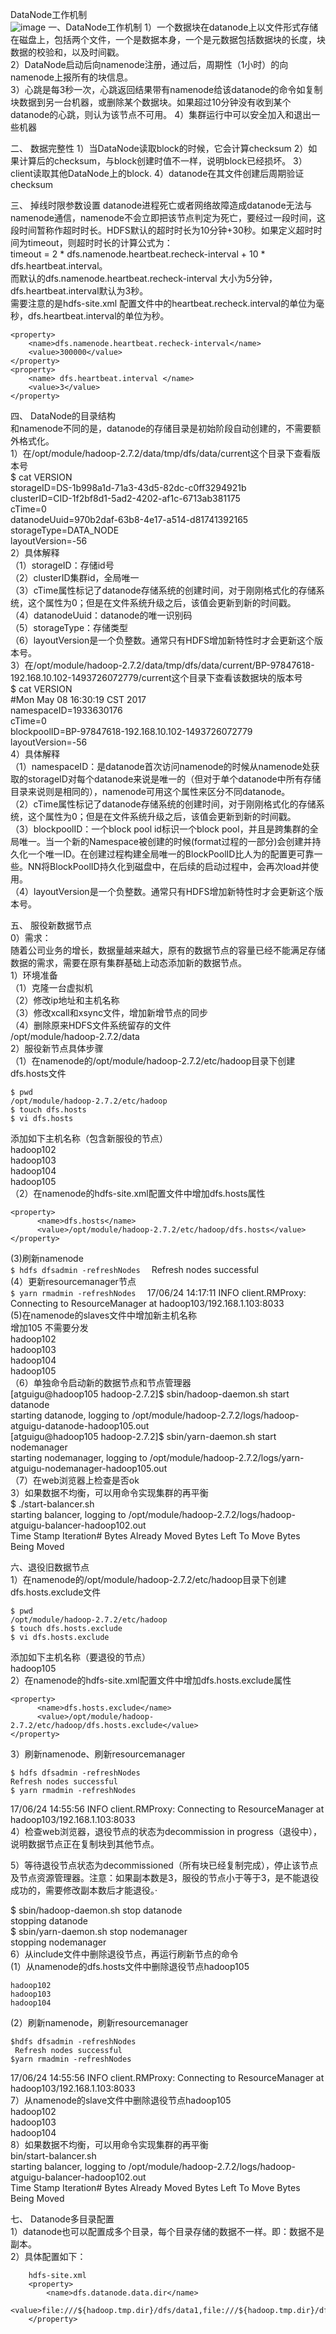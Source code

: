 DataNode工作机制  
 ![image](https://github.com/mykubernetes/hadoop/blob/master/image/datanode.png)
一、DataNode工作机制 
1）一个数据块在datanode上以文件形式存储在磁盘上，包括两个文件，一个是数据本身，一个是元数据包括数据块的长度，块数据的校验和，以及时间戳。  
2）DataNode启动后向namenode注册，通过后，周期性（1小时）的向namenode上报所有的块信息。  
3）心跳是每3秒一次，心跳返回结果带有namenode给该datanode的命令如复制块数据到另一台机器，或删除某个数据块。如果超过10分钟没有收到某个datanode的心跳，则认为该节点不可用。
4）集群运行中可以安全加入和退出一些机器

二、 数据完整性
1）当DataNode读取block的时候，它会计算checksum
2）如果计算后的checksum，与block创建时值不一样，说明block已经损坏。
3）client读取其他DataNode上的block.
4）datanode在其文件创建后周期验证checksum

三、 掉线时限参数设置
datanode进程死亡或者网络故障造成datanode无法与namenode通信，namenode不会立即把该节点判定为死亡，要经过一段时间，这段时间暂称作超时时长。HDFS默认的超时时长为10分钟+30秒。如果定义超时时间为timeout，则超时时长的计算公式为：  
	timeout  = 2 * dfs.namenode.heartbeat.recheck-interval + 10 * dfs.heartbeat.interval。  
	而默认的dfs.namenode.heartbeat.recheck-interval 大小为5分钟，dfs.heartbeat.interval默认为3秒。  
	需要注意的是hdfs-site.xml 配置文件中的heartbeat.recheck.interval的单位为毫秒，dfs.heartbeat.interval的单位为秒。  
```
<property>
    <name>dfs.namenode.heartbeat.recheck-interval</name>
    <value>300000</value>
</property>
<property>
    <name> dfs.heartbeat.interval </name>
    <value>3</value>
</property>
```

四、 DataNode的目录结构  
和namenode不同的是，datanode的存储目录是初始阶段自动创建的，不需要额外格式化。  
1）在/opt/module/hadoop-2.7.2/data/tmp/dfs/data/current这个目录下查看版本号  
$ cat VERSION   
storageID=DS-1b998a1d-71a3-43d5-82dc-c0ff3294921b  
clusterID=CID-1f2bf8d1-5ad2-4202-af1c-6713ab381175  
cTime=0  
datanodeUuid=970b2daf-63b8-4e17-a514-d81741392165  
storageType=DATA_NODE  
layoutVersion=-56  
2）具体解释  
	（1）storageID：存储id号  
	（2）clusterID集群id，全局唯一  
	（3）cTime属性标记了datanode存储系统的创建时间，对于刚刚格式化的存储系统，这个属性为0；但是在文件系统升级之后，该值会更新到新的时间戳。  
	（4）datanodeUuid：datanode的唯一识别码  
	（5）storageType：存储类型  
	（6）layoutVersion是一个负整数。通常只有HDFS增加新特性时才会更新这个版本号。  
3）在/opt/module/hadoop-2.7.2/data/tmp/dfs/data/current/BP-97847618-192.168.10.102-1493726072779/current这个目录下查看该数据块的版本号  
$ cat VERSION   
#Mon May 08 16:30:19 CST 2017  
namespaceID=1933630176  
cTime=0  
blockpoolID=BP-97847618-192.168.10.102-1493726072779  
layoutVersion=-56  
4）具体解释  
（1）namespaceID：是datanode首次访问namenode的时候从namenode处获取的storageID对每个datanode来说是唯一的（但对于单个datanode中所有存储目录来说则是相同的），namenode可用这个属性来区分不同datanode。  
（2）cTime属性标记了datanode存储系统的创建时间，对于刚刚格式化的存储系统，这个属性为0；但是在文件系统升级之后，该值会更新到新的时间戳。  
（3）blockpoolID：一个block pool id标识一个block pool，并且是跨集群的全局唯一。当一个新的Namespace被创建的时候(format过程的一部分)会创建并持久化一个唯一ID。在创建过程构建全局唯一的BlockPoolID比人为的配置更可靠一些。NN将BlockPoolID持久化到磁盘中，在后续的启动过程中，会再次load并使用。  
（4）layoutVersion是一个负整数。通常只有HDFS增加新特性时才会更新这个版本号。  

五、 服役新数据节点  
0）需求：  
随着公司业务的增长，数据量越来越大，原有的数据节点的容量已经不能满足存储数据的需求，需要在原有集群基础上动态添加新的数据节点。  
1）环境准备  
	（1）克隆一台虚拟机  
	（2）修改ip地址和主机名称  
	（3）修改xcall和xsync文件，增加新增节点的同步  
	（4）删除原来HDFS文件系统留存的文件  
		/opt/module/hadoop-2.7.2/data  
2）服役新节点具体步骤  
	（1）在namenode的/opt/module/hadoop-2.7.2/etc/hadoop目录下创建dfs.hosts文件  
```
$ pwd
/opt/module/hadoop-2.7.2/etc/hadoop
$ touch dfs.hosts
$ vi dfs.hosts
```
添加如下主机名称（包含新服役的节点）  
hadoop102  
hadoop103  
hadoop104  
hadoop105  
	（2）在namenode的hdfs-site.xml配置文件中增加dfs.hosts属性  
```
<property>
      <name>dfs.hosts</name>
      <value>/opt/module/hadoop-2.7.2/etc/hadoop/dfs.hosts</value>
</property>
```
(3)刷新namenode   
```$ hdfs dfsadmin -refreshNodes  ```
Refresh nodes successful  
(4）更新resourcemanager节点  
```$ yarn rmadmin -refreshNodes  ```
17/06/24 14:17:11 INFO client.RMProxy: Connecting to ResourceManager at hadoop103/192.168.1.103:8033  
(5)在namenode的slaves文件中增加新主机名称  
		增加105  不需要分发  
hadoop102  
hadoop103  
hadoop104  
hadoop105  
	（6）单独命令启动新的数据节点和节点管理器  
[atguigu@hadoop105 hadoop-2.7.2]$ sbin/hadoop-daemon.sh start datanode  
starting datanode, logging to /opt/module/hadoop-2.7.2/logs/hadoop-atguigu-datanode-hadoop105.out  
[atguigu@hadoop105 hadoop-2.7.2]$ sbin/yarn-daemon.sh start nodemanager  
starting nodemanager, logging to /opt/module/hadoop-2.7.2/logs/yarn-atguigu-nodemanager-hadoop105.out  
	（7）在web浏览器上检查是否ok  
3）如果数据不均衡，可以用命令实现集群的再平衡  
	$ ./start-balancer.sh  
starting balancer, logging to /opt/module/hadoop-2.7.2/logs/hadoop-atguigu-balancer-hadoop102.out  
Time Stamp               Iteration#  Bytes Already Moved  Bytes Left To Move  Bytes Being Moved  

六、退役旧数据节点  
1）在namenode的/opt/module/hadoop-2.7.2/etc/hadoop目录下创建dfs.hosts.exclude文件  
```
$ pwd  
/opt/module/hadoop-2.7.2/etc/hadoop  
$ touch dfs.hosts.exclude  
$ vi dfs.hosts.exclude
```
添加如下主机名称（要退役的节点）  
hadoop105  
2）在namenode的hdfs-site.xml配置文件中增加dfs.hosts.exclude属性  
```
<property>
      <name>dfs.hosts.exclude</name>
      <value>/opt/module/hadoop-2.7.2/etc/hadoop/dfs.hosts.exclude</value>
</property>
```
3）刷新namenode、刷新resourcemanager  
```
$ hdfs dfsadmin -refreshNodes  
Refresh nodes successful  
$ yarn rmadmin -refreshNodes 
```
17/06/24 14:55:56 INFO client.RMProxy: Connecting to ResourceManager at hadoop103/192.168.1.103:8033  
4）检查web浏览器，退役节点的状态为decommission in progress（退役中），说明数据节点正在复制块到其他节点。  
 
5）等待退役节点状态为decommissioned（所有块已经复制完成），停止该节点及节点资源管理器。注意：如果副本数是3，服役的节点小于等于3，是不能退役成功的，需要修改副本数后才能退役。·  
 
$ sbin/hadoop-daemon.sh stop datanode  
stopping datanode  
$ sbin/yarn-daemon.sh stop nodemanager  
stopping nodemanager  
6）从include文件中删除退役节点，再运行刷新节点的命令  
(1）从namenode的dfs.hosts文件中删除退役节点hadoop105  
```
hadoop102  
hadoop103  
hadoop104  
```
(2）刷新namenode，刷新resourcemanager  
```	
$hdfs dfsadmin -refreshNodes  
 Refresh nodes successful  
$yarn rmadmin -refreshNodes  
```
17/06/24 14:55:56 INFO client.RMProxy: Connecting to ResourceManager at hadoop103/192.168.1.103:8033  
7）从namenode的slave文件中删除退役节点hadoop105  
hadoop102  
hadoop103  
hadoop104  
8）如果数据不均衡，可以用命令实现集群的再平衡  
 bin/start-balancer.sh   
starting balancer, logging to /opt/module/hadoop-2.7.2/logs/hadoop-atguigu-balancer-hadoop102.out  
Time Stamp               Iteration#  Bytes Already Moved  Bytes Left To Move  Bytes Being Moved  

七、 Datanode多目录配置  
1）datanode也可以配置成多个目录，每个目录存储的数据不一样。即：数据不是副本。  
2）具体配置如下：  
```
	hdfs-site.xml
  	<property>
        <name>dfs.datanode.data.dir</name>
        <value>file:///${hadoop.tmp.dir}/dfs/data1,file:///${hadoop.tmp.dir}/dfs/data2</value>
    </property>
 ```

